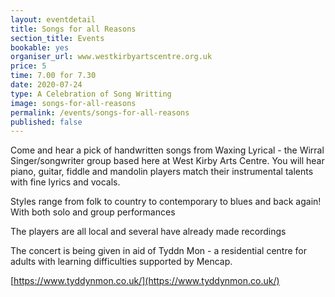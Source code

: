```yaml
---
layout: eventdetail
title: Songs for all Reasons
section_title: Events
bookable: yes
organiser_url: www.westkirbyartscentre.org.uk
price: 5
time: 7.00 for 7.30
date: 2020-07-24
type: A Celebration of Song Writting
image: songs-for-all-reasons
permalink: /events/songs-for-all-reasons
published: false
---
```


Come and hear a pick of handwritten songs from Waxing Lyrical - the Wirral Singer/songwriter group based here at West Kirby Arts Centre. You will hear piano, guitar, fiddle and mandolin players match their instrumental talents with fine lyrics and vocals.

Styles range from folk to country to contemporary to blues and back again! With both solo and group performances

The players are all local and several have already made recordings

The concert is being given in aid of Tyddn Mon - a residential centre for adults with learning difficulties supported by Mencap.

[https://www.tyddynmon.co.uk/](https://www.tyddynmon.co.uk/)
